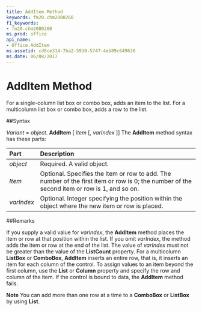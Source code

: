 ```yaml
---
title: AddItem Method
keywords: fm20.chm2000260
f1_keywords:
- fm20.chm2000260
ms.prod: office
api_name:
- Office.AddItem
ms.assetid: cd8ce314-7ba2-5930-5747-4eb89c649630
ms.date: 06/08/2017
---
```



# AddItem Method



For a single-column list box or combo box, adds an item to the list. For a multicolumn list box or combo box, adds a row to the list.

##Syntax

_Variant_ = _object_. **AddItem** [ _item_ [, _varIndex_ ]]
The  **AddItem** method syntax has these parts:


|**Part**|**Description**|
|:-----|:-----|
| _object_|Required. A valid object.|
| _Item_|Optional. Specifies the item or row to add. The number of the first item or row is 0; the number of the second item or row is 1, and so on.|
| _varIndex_|Optional. Integer specifying the position within the object where the new item or row is placed.|

##Remarks

If you supply a valid value for  _varIndex_, the **AddItem** method places the item or row at that position within the list. If you omit _varIndex_, the method adds the item or row at the end of the list.
The value of  _varIndex_ must not be greater than the value of the **ListCount** property.
For a multicolumn  **ListBox** or **ComboBox**, **AddItem** inserts an entire row, that is, it inserts an item for each column of the control. To assign values to an item beyond the first column, use the **List** or **Column** property and specify the row and column of the item.
If the control is bound to data, the  **AddItem** method fails.

 **Note**  You can add more than one row at a time to a  **ComboBox** or **ListBox** by using **List**.


